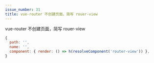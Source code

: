 ```yaml
---
issue_number: 31
title: vue-router 不创建页面，简写 rouer-view
---
```


vue-router 不创建页面，简写 rouer-view

```javascript
{
  path: '',
  name: '',
  component: { render: () => h(resolveComponent('router-view')) },
}
```

